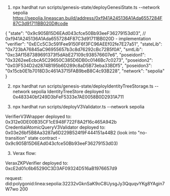 1. npx hardhat run scripts/genesis-state/deployGenesiState.ts --network sepolia 
https://sepolia.lineascan.build/address/0xf941A245136A1Ada6557284F87C3d91711BB020D#code

{
 "state": "0x9c905B15D6EAd043cfce50Bb93eeF36279153d03", 
 // 0xf941A245136A1Ada6557284F87C3d91711BB020D - implementation
 "verifier": "0xECc5C3c591Fee9150F6f3FC96AEEf02fe7E27a51",
 "stateLib": "0x723bA76845aC96955657b3c8d76292cBc72B5f0A",
 "smtLib": "0xc3Af1587389691373f5dAbE27109c938576607e6",
 "poseidon1": "0x3262eeEcbcA5C29650C385D6DB0c0146Bc7c0273",
 "poseidon2": "0x03F534D2d2874B195b6D289c8aD5B73eba33BDf5",
 "poseidon3": "0x15cb0E1b7018D3c461A3715FAB9beB8C4c93B228",
 "network": "sepolia"
}

2. npx hardhat run scripts/genesis-state/deployIdentityTreeStorage.ts --network sepolia 
IdentityTreeStore deployed to: 0x483340bf249D3bFeF5333e7AE0058B0D2931A711

3.  npx hardhat run scripts/deployV3Validator.ts --network sepolia

VerifierV3Wrapper  deployed to: 0x312e0DE00B35CF1cE948F722F8A2f16c465A942b
CredentialAtomicQueryV3Validator  deployed to: 0x03e26bf5B8Aa3287a6D229B524f9F444151a44B2 
(look into "no-transition" state contract - 0x9c905B15D6EAd043cfce50Bb93eeF36279153d03)

3. Verax flow:

VeraxZKPVerifier  deployed to: 0xcE2d01c6b65290C3D3AF09324D516aB1976657d9

request: 
did:polygonid:linea:sepolia:32232vGknSaK9oC8UysgJy3QquqvYKg8YAgin7W7wo
200

